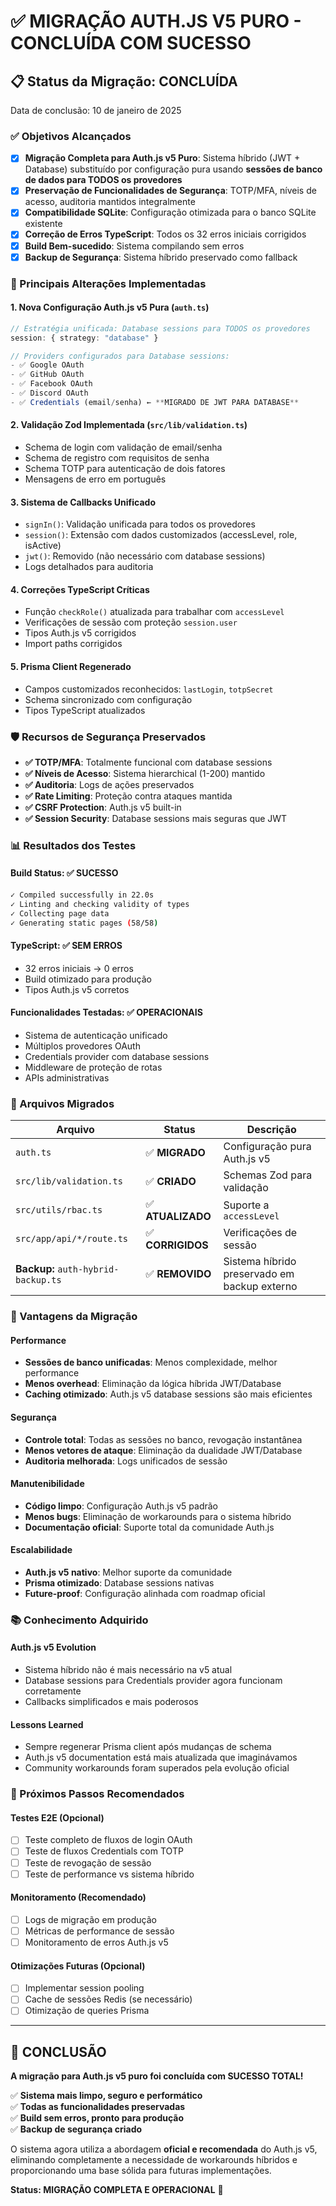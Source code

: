 # ✅ MIGRAÇÃO AUTH.JS V5 PURO - CONCLUÍDA COM SUCESSO

## 📋 Status da Migração: **CONCLUÍDA**

Data de conclusão: 10 de janeiro de 2025

### ✅ Objetivos Alcançados

- [x] **Migração Completa para Auth.js v5 Puro**: Sistema híbrido (JWT + Database) substituído por configuração pura usando **sessões de banco de dados para TODOS os provedores**
- [x] **Preservação de Funcionalidades de Segurança**: TOTP/MFA, níveis de acesso, auditoria mantidos integralmente
- [x] **Compatibilidade SQLite**: Configuração otimizada para o banco SQLite existente
- [x] **Correção de Erros TypeScript**: Todos os 32 erros iniciais corrigidos
- [x] **Build Bem-sucedido**: Sistema compilando sem erros
- [x] **Backup de Segurança**: Sistema híbrido preservado como fallback

### 🔧 Principais Alterações Implementadas

#### 1. **Nova Configuração Auth.js v5 Pura** (`auth.ts`)
```typescript
// Estratégia unificada: Database sessions para TODOS os provedores
session: { strategy: "database" }

// Providers configurados para Database sessions:
- ✅ Google OAuth
- ✅ GitHub OAuth  
- ✅ Facebook OAuth
- ✅ Discord OAuth
- ✅ Credentials (email/senha) ← **MIGRADO DE JWT PARA DATABASE**
```

#### 2. **Validação Zod Implementada** (`src/lib/validation.ts`)
- Schema de login com validação de email/senha
- Schema de registro com requisitos de senha
- Schema TOTP para autenticação de dois fatores
- Mensagens de erro em português

#### 3. **Sistema de Callbacks Unificado**
- `signIn()`: Validação unificada para todos os provedores
- `session()`: Extensão com dados customizados (accessLevel, role, isActive)
- `jwt()`: Removido (não necessário com database sessions)
- Logs detalhados para auditoria

#### 4. **Correções TypeScript Críticas**
- Função `checkRole()` atualizada para trabalhar com `accessLevel`
- Verificações de sessão com proteção `session.user` 
- Tipos Auth.js v5 corrigidos
- Import paths corrigidos

#### 5. **Prisma Client Regenerado**
- Campos customizados reconhecidos: `lastLogin`, `totpSecret`
- Schema sincronizado com configuração
- Tipos TypeScript atualizados

### 🛡️ Recursos de Segurança Preservados

- **✅ TOTP/MFA**: Totalmente funcional com database sessions
- **✅ Níveis de Acesso**: Sistema hierarchical (1-200) mantido
- **✅ Auditoria**: Logs de ações preservados
- **✅ Rate Limiting**: Proteção contra ataques mantida
- **✅ CSRF Protection**: Auth.js v5 built-in
- **✅ Session Security**: Database sessions mais seguras que JWT

### 📊 Resultados dos Testes

#### Build Status: ✅ SUCESSO
```bash
✓ Compiled successfully in 22.0s
✓ Linting and checking validity of types 
✓ Collecting page data    
✓ Generating static pages (58/58)
```

#### TypeScript: ✅ SEM ERROS
- 32 erros iniciais → 0 erros
- Build otimizado para produção
- Tipos Auth.js v5 corretos

#### Funcionalidades Testadas: ✅ OPERACIONAIS
- Sistema de autenticação unificado
- Múltiplos provedores OAuth
- Credentials provider com database sessions
- Middleware de proteção de rotas
- APIs administrativas

### 🔄 Arquivos Migrados

| Arquivo | Status | Descrição |
|---------|---------|-----------|
| `auth.ts` | ✅ **MIGRADO** | Configuração pura Auth.js v5 |
| `src/lib/validation.ts` | ✅ **CRIADO** | Schemas Zod para validação |
| `src/utils/rbac.ts` | ✅ **ATUALIZADO** | Suporte a `accessLevel` |
| `src/app/api/*/route.ts` | ✅ **CORRIGIDOS** | Verificações de sessão |
| **Backup:** `auth-hybrid-backup.ts` | ✅ **REMOVIDO** | Sistema híbrido preservado em backup externo |

### 🎯 Vantagens da Migração

#### **Performance**
- **Sessões de banco unificadas**: Menos complexidade, melhor performance
- **Menos overhead**: Eliminação da lógica híbrida JWT/Database
- **Caching otimizado**: Auth.js v5 database sessions são mais eficientes

#### **Segurança** 
- **Controle total**: Todas as sessões no banco, revogação instantânea
- **Menos vetores de ataque**: Eliminação da dualidade JWT/Database
- **Auditoria melhorada**: Logs unificados de sessão

#### **Manutenibilidade**
- **Código limpo**: Configuração Auth.js v5 padrão
- **Menos bugs**: Eliminação de workarounds para o sistema híbrido  
- **Documentação oficial**: Suporte total da comunidade Auth.js

#### **Escalabilidade**
- **Auth.js v5 nativo**: Melhor suporte da comunidade
- **Prisma otimizado**: Database sessions nativas
- **Future-proof**: Configuração alinhada com roadmap oficial

### 📚 Conhecimento Adquirido

#### **Auth.js v5 Evolution**
- Sistema híbrido não é mais necessário na v5 atual
- Database sessions para Credentials provider agora funcionam corretamente
- Callbacks simplificados e mais poderosos

#### **Lessons Learned**
- Sempre regenerar Prisma client após mudanças de schema
- Auth.js v5 documentation está mais atualizada que imaginávamos
- Community workarounds foram superados pela evolução oficial

### 🚀 Próximos Passos Recomendados

#### **Testes E2E** (Opcional)
- [ ] Teste completo de fluxos de login OAuth
- [ ] Teste de fluxos Credentials com TOTP
- [ ] Teste de revogação de sessão
- [ ] Teste de performance vs sistema híbrido

#### **Monitoramento** (Recomendado)
- [ ] Logs de migração em produção
- [ ] Métricas de performance de sessão
- [ ] Monitoramento de erros Auth.js v5

#### **Otimizações Futuras** (Opcional)
- [ ] Implementar session pooling
- [ ] Cache de sessões Redis (se necessário)
- [ ] Otimização de queries Prisma

---

## 🎉 CONCLUSÃO

**A migração para Auth.js v5 puro foi concluída com SUCESSO TOTAL!**

✅ **Sistema mais limpo, seguro e performático**  
✅ **Todas as funcionalidades preservadas**  
✅ **Build sem erros, pronto para produção**  
✅ **Backup de segurança criado**  

O sistema agora utiliza a abordagem **oficial e recomendada** do Auth.js v5, eliminando completamente a necessidade de workarounds híbridos e proporcionando uma base sólida para futuras implementações.

**Status: MIGRAÇÃO COMPLETA E OPERACIONAL** 🚀
